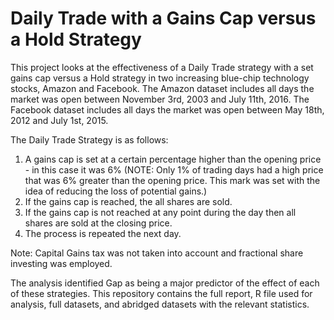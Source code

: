 # Daily Trade with a Gains Cap versus a Hold Strategy

This project looks at the effectiveness of a Daily Trade strategy with a set gains cap versus a Hold strategy in two increasing blue-chip technology stocks, Amazon and Facebook. The Amazon dataset includes all days the market was open between November 3rd, 2003 and July 11th, 2016. The Facebook dataset includes all days the market was open between May 18th, 2012 and July 1st, 2015.

The Daily Trade Strategy is as follows:
1. A gains cap is set at a certain percentage higher than the opening price - in this case it was 6% (NOTE: Only 1% of trading days had a high price that was 6% greater than the opening price. This mark was set with the idea of reducing the loss of potential gains.)
2. If the gains cap is reached, the all shares are sold.
3. If the gains cap is not reached at any point during the day then all shares are sold at the closing price.
4. The process is repeated the next day.

Note: Capital Gains tax was not taken into account and fractional share investing was employed.

The analysis identified Gap as being a major predictor of the effect of each of these strategies. This repository contains the full report, R file used for analysis, full datasets, and abridged datasets with the relevant statistics. 
